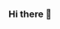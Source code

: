 ### Hi there 👋

<!--
**Zubair-Shaikh-Sci/Zubair-Shaikh-Sci** is a ✨ _special_ ✨ repository because its `README.md` (this file) appears on your GitHub profile.

I am a creative and enthusiastic researcher with four years of research experience, and I submitted my Ph.D. thesis in December 2021. I have explored spacecraft and ground-based data, developed various analytical algorithms and codes to analyze the data, carried out their physical interpretation, and wrote technical reports and research articles. Formulating a scientific research problem is my key strength. Currently, I am studying the morphology and plasma properties of interplanetary coronal mass ejections (ICMEs) and co-rotating interacting regions (CIRs) using in-situ data. We are also investigating how these large-scale structures disturb near-Earth space. Moreover, our group also investigated different types of plasma waves associated with ICMEs or CIRs, especially the Alfvén wave and its effect on the geomagnetic storm. I wish to learn new skills and methods to explore space science and expand my scientific horizon to become a leader on the global platform.


Here are some ideas to get you started:

- 🔭 I’m currently working on to explore the Dymanic evolution and plasma properties of Interplanetary Coronal Mass Ejections (ICMEs), building sofesticated basic codes (MATLAB, Python) for the spacecrafts (e.g., ACE, Wind, PSP, SO, MMS, THEMIS, etc.) data analysis and visualization,  making documents & codes for the common techniques which is used to answer space science questions. 
- 🌱 I’m currently learning different data analysis & visulisation techniques to address scientific problems, and learning to develop scietific temper in the society to learn together.
- 👯 I’m looking to collaborate on the relationship between open science methods and scientific questions. I am also looking for PostDoc position to fulfill my scientific plans and research. 
- 🤔 I’m looking for help with scientific tools and methods used to explore space plasma processes. 
- 💬 Ask me about ICME, CIR, Alfven wave, Cosmic Ray Modulation, Geomagnetic Storm, etc. 
- 📫 How to reach me: reach me @ zubairshaikh584@gmail.com 
- 😄 Pronouns: he/him
- ⚡ Fun fact: ...
-->
